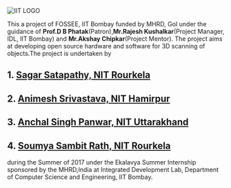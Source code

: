 ![IIT LOGO](http://www.sc.iitb.ac.in/~leena/images/logo/iitb.png)
                           
This a project of FOSSEE, IIT Bombay funded by MHRD, GoI under the guidance of **Prof.D B Phatak**(Patron),**Mr.Rajesh Kushalkar**(Project Manager, IDL, IIT Bombay) and **Mr.Akshay Chipkar**(Project Mentor). The project aims at developing open source hardware and software for 3D scanning of objects.The project is undertaken by 
##  1. [Sagar Satapathy, NIT Rourkela](https://github.com/sagarbaba)
##  2. [Animesh Srivastava, NIT Hamirpur](https://github.com/animeshsrivastava24)
##  3. [Anchal Singh Panwar, NIT Uttarakhand](https://github.com/Anchalpanwar)
##  4. [Soumya Sambit Rath, NIT Rourkela](https://github.com/ss-rath)
 during the Summer of 2017 under the Ekalavya Summer Internship sponsored by the MHRD,India at Integrated Development Lab, Department of Computer Science and Engineering, IIT Bombay.
